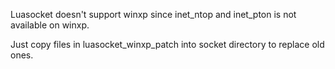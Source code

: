 Luasocket doesn't support winxp since inet_ntop and inet_pton is not available on winxp.

Just copy files in luasocket_winxp_patch into socket directory to replace old ones.